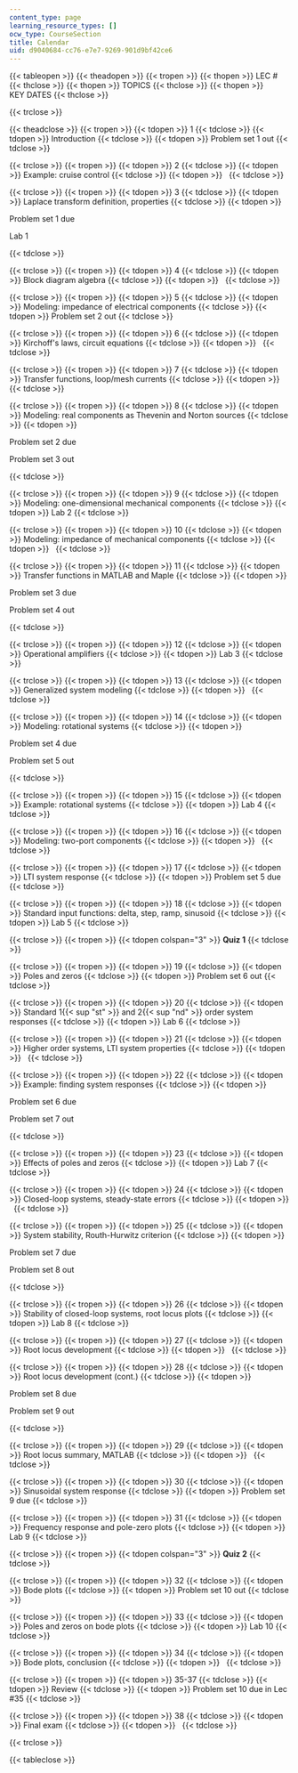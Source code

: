 ```yaml
---
content_type: page
learning_resource_types: []
ocw_type: CourseSection
title: Calendar
uid: d9040684-cc76-e7e7-9269-901d9bf42ce6
---
```


{{< tableopen >}}
{{< theadopen >}}
{{< tropen >}}
{{< thopen >}}
LEC #
{{< thclose >}}
{{< thopen >}}
TOPICS
{{< thclose >}}
{{< thopen >}}
KEY DATES
{{< thclose >}}

{{< trclose >}}

{{< theadclose >}}
{{< tropen >}}
{{< tdopen >}}
1
{{< tdclose >}}
{{< tdopen >}}
Introduction
{{< tdclose >}}
{{< tdopen >}}
Problem set 1 out
{{< tdclose >}}

{{< trclose >}}
{{< tropen >}}
{{< tdopen >}}
2
{{< tdclose >}}
{{< tdopen >}}
Example: cruise control
{{< tdclose >}}
{{< tdopen >}}
 
{{< tdclose >}}

{{< trclose >}}
{{< tropen >}}
{{< tdopen >}}
3
{{< tdclose >}}
{{< tdopen >}}
Laplace transform definition, properties
{{< tdclose >}}
{{< tdopen >}}


Problem set 1 due

Lab 1


{{< tdclose >}}

{{< trclose >}}
{{< tropen >}}
{{< tdopen >}}
4
{{< tdclose >}}
{{< tdopen >}}
Block diagram algebra
{{< tdclose >}}
{{< tdopen >}}
 
{{< tdclose >}}

{{< trclose >}}
{{< tropen >}}
{{< tdopen >}}
5
{{< tdclose >}}
{{< tdopen >}}
Modeling: impedance of electrical components
{{< tdclose >}}
{{< tdopen >}}
Problem set 2 out
{{< tdclose >}}

{{< trclose >}}
{{< tropen >}}
{{< tdopen >}}
6
{{< tdclose >}}
{{< tdopen >}}
Kirchoff's laws, circuit equations
{{< tdclose >}}
{{< tdopen >}}
 
{{< tdclose >}}

{{< trclose >}}
{{< tropen >}}
{{< tdopen >}}
7
{{< tdclose >}}
{{< tdopen >}}
Transfer functions, loop/mesh currents
{{< tdclose >}}
{{< tdopen >}}
 
{{< tdclose >}}

{{< trclose >}}
{{< tropen >}}
{{< tdopen >}}
8
{{< tdclose >}}
{{< tdopen >}}
Modeling: real components as Thevenin and Norton sources
{{< tdclose >}}
{{< tdopen >}}


Problem set 2 due

Problem set 3 out


{{< tdclose >}}

{{< trclose >}}
{{< tropen >}}
{{< tdopen >}}
9
{{< tdclose >}}
{{< tdopen >}}
Modeling: one-dimensional mechanical components
{{< tdclose >}}
{{< tdopen >}}
Lab 2
{{< tdclose >}}

{{< trclose >}}
{{< tropen >}}
{{< tdopen >}}
10
{{< tdclose >}}
{{< tdopen >}}
Modeling: impedance of mechanical components
{{< tdclose >}}
{{< tdopen >}}
 
{{< tdclose >}}

{{< trclose >}}
{{< tropen >}}
{{< tdopen >}}
11
{{< tdclose >}}
{{< tdopen >}}
Transfer functions in MATLAB and Maple
{{< tdclose >}}
{{< tdopen >}}


Problem set 3 due

Problem set 4 out


{{< tdclose >}}

{{< trclose >}}
{{< tropen >}}
{{< tdopen >}}
12
{{< tdclose >}}
{{< tdopen >}}
Operational amplifiers
{{< tdclose >}}
{{< tdopen >}}
Lab 3
{{< tdclose >}}

{{< trclose >}}
{{< tropen >}}
{{< tdopen >}}
13
{{< tdclose >}}
{{< tdopen >}}
Generalized system modeling
{{< tdclose >}}
{{< tdopen >}}
 
{{< tdclose >}}

{{< trclose >}}
{{< tropen >}}
{{< tdopen >}}
14
{{< tdclose >}}
{{< tdopen >}}
Modeling: rotational systems
{{< tdclose >}}
{{< tdopen >}}


Problem set 4 due

Problem set 5 out


{{< tdclose >}}

{{< trclose >}}
{{< tropen >}}
{{< tdopen >}}
15
{{< tdclose >}}
{{< tdopen >}}
Example: rotational systems
{{< tdclose >}}
{{< tdopen >}}
Lab 4
{{< tdclose >}}

{{< trclose >}}
{{< tropen >}}
{{< tdopen >}}
16
{{< tdclose >}}
{{< tdopen >}}
Modeling: two-port components
{{< tdclose >}}
{{< tdopen >}}
 
{{< tdclose >}}

{{< trclose >}}
{{< tropen >}}
{{< tdopen >}}
17
{{< tdclose >}}
{{< tdopen >}}
LTI system response
{{< tdclose >}}
{{< tdopen >}}
Problem set 5 due
{{< tdclose >}}

{{< trclose >}}
{{< tropen >}}
{{< tdopen >}}
18
{{< tdclose >}}
{{< tdopen >}}
Standard input functions: delta, step, ramp, sinusoid
{{< tdclose >}}
{{< tdopen >}}
Lab 5
{{< tdclose >}}

{{< trclose >}}
{{< tropen >}}
{{< tdopen colspan="3" >}}
**Quiz 1**
{{< tdclose >}}

{{< trclose >}}
{{< tropen >}}
{{< tdopen >}}
19
{{< tdclose >}}
{{< tdopen >}}
Poles and zeros
{{< tdclose >}}
{{< tdopen >}}
Problem set 6 out
{{< tdclose >}}

{{< trclose >}}
{{< tropen >}}
{{< tdopen >}}
20
{{< tdclose >}}
{{< tdopen >}}
Standard 1{{< sup "st" >}} and 2{{< sup "nd" >}} order system responses
{{< tdclose >}}
{{< tdopen >}}
Lab 6
{{< tdclose >}}

{{< trclose >}}
{{< tropen >}}
{{< tdopen >}}
21
{{< tdclose >}}
{{< tdopen >}}
Higher order systems, LTI system properties
{{< tdclose >}}
{{< tdopen >}}
 
{{< tdclose >}}

{{< trclose >}}
{{< tropen >}}
{{< tdopen >}}
22
{{< tdclose >}}
{{< tdopen >}}
Example: finding system responses
{{< tdclose >}}
{{< tdopen >}}


Problem set 6 due

Problem set 7 out


{{< tdclose >}}

{{< trclose >}}
{{< tropen >}}
{{< tdopen >}}
23
{{< tdclose >}}
{{< tdopen >}}
Effects of poles and zeros
{{< tdclose >}}
{{< tdopen >}}
Lab 7
{{< tdclose >}}

{{< trclose >}}
{{< tropen >}}
{{< tdopen >}}
24
{{< tdclose >}}
{{< tdopen >}}
Closed-loop systems, steady-state errors
{{< tdclose >}}
{{< tdopen >}}
 
{{< tdclose >}}

{{< trclose >}}
{{< tropen >}}
{{< tdopen >}}
25
{{< tdclose >}}
{{< tdopen >}}
System stability, Routh-Hurwitz criterion
{{< tdclose >}}
{{< tdopen >}}


Problem set 7 due

Problem set 8 out


{{< tdclose >}}

{{< trclose >}}
{{< tropen >}}
{{< tdopen >}}
26
{{< tdclose >}}
{{< tdopen >}}
Stability of closed-loop systems, root locus plots
{{< tdclose >}}
{{< tdopen >}}
Lab 8
{{< tdclose >}}

{{< trclose >}}
{{< tropen >}}
{{< tdopen >}}
27
{{< tdclose >}}
{{< tdopen >}}
Root locus development
{{< tdclose >}}
{{< tdopen >}}
 
{{< tdclose >}}

{{< trclose >}}
{{< tropen >}}
{{< tdopen >}}
28
{{< tdclose >}}
{{< tdopen >}}
Root locus development (cont.)
{{< tdclose >}}
{{< tdopen >}}


Problem set 8 due

Problem set 9 out


{{< tdclose >}}

{{< trclose >}}
{{< tropen >}}
{{< tdopen >}}
29
{{< tdclose >}}
{{< tdopen >}}
Root locus summary, MATLAB
{{< tdclose >}}
{{< tdopen >}}
 
{{< tdclose >}}

{{< trclose >}}
{{< tropen >}}
{{< tdopen >}}
30
{{< tdclose >}}
{{< tdopen >}}
Sinusoidal system response
{{< tdclose >}}
{{< tdopen >}}
Problem set 9 due
{{< tdclose >}}

{{< trclose >}}
{{< tropen >}}
{{< tdopen >}}
31
{{< tdclose >}}
{{< tdopen >}}
Frequency response and pole-zero plots
{{< tdclose >}}
{{< tdopen >}}
Lab 9
{{< tdclose >}}

{{< trclose >}}
{{< tropen >}}
{{< tdopen colspan="3" >}}
**Quiz 2**
{{< tdclose >}}

{{< trclose >}}
{{< tropen >}}
{{< tdopen >}}
32
{{< tdclose >}}
{{< tdopen >}}
Bode plots
{{< tdclose >}}
{{< tdopen >}}
Problem set 10 out
{{< tdclose >}}

{{< trclose >}}
{{< tropen >}}
{{< tdopen >}}
33
{{< tdclose >}}
{{< tdopen >}}
Poles and zeros on bode plots
{{< tdclose >}}
{{< tdopen >}}
Lab 10
{{< tdclose >}}

{{< trclose >}}
{{< tropen >}}
{{< tdopen >}}
34
{{< tdclose >}}
{{< tdopen >}}
Bode plots, conclusion
{{< tdclose >}}
{{< tdopen >}}
 
{{< tdclose >}}

{{< trclose >}}
{{< tropen >}}
{{< tdopen >}}
35-37
{{< tdclose >}}
{{< tdopen >}}
Review
{{< tdclose >}}
{{< tdopen >}}
Problem set 10 due in Lec #35
{{< tdclose >}}

{{< trclose >}}
{{< tropen >}}
{{< tdopen >}}
38
{{< tdclose >}}
{{< tdopen >}}
Final exam
{{< tdclose >}}
{{< tdopen >}}
 
{{< tdclose >}}

{{< trclose >}}

{{< tableclose >}}
